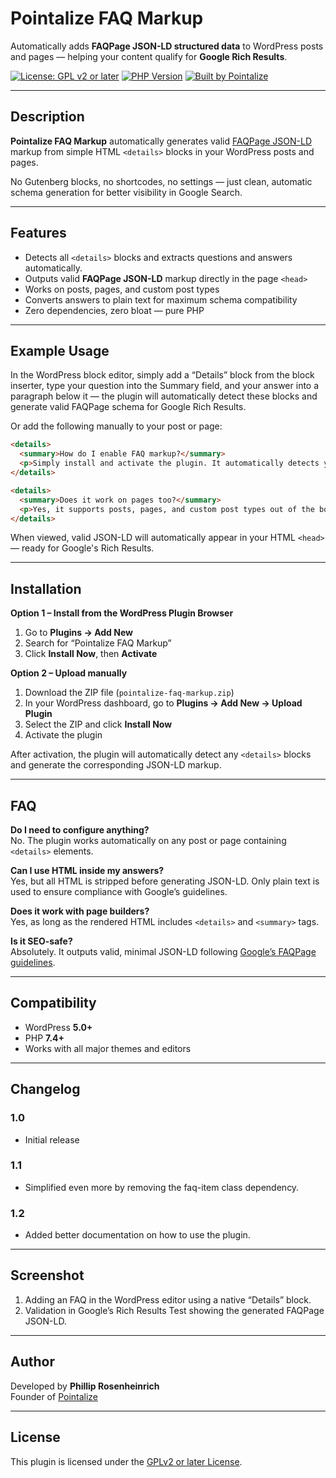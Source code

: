 # Pointalize FAQ Markup

Automatically adds **FAQPage JSON-LD structured data** to WordPress posts and pages — helping your content qualify for **Google Rich Results**.

[![License: GPL v2 or later](https://img.shields.io/badge/License-GPL%20v2%2B-blue.svg)](https://www.gnu.org/licenses/gpl-2.0.html)
[![PHP Version](https://img.shields.io/badge/PHP-7.4%2B-blue.svg)](https://www.php.net/)
[![Built by Pointalize](https://img.shields.io/badge/Built%20by-Pointalize-blue)](https://pointalize.com)

---

## Description

**Pointalize FAQ Markup** automatically generates valid [FAQPage JSON-LD](https://developers.google.com/search/docs/appearance/structured-data/faqpage) markup from simple HTML `<details>` blocks in your WordPress posts and pages.

No Gutenberg blocks, no shortcodes, no settings — just clean, automatic schema generation for better visibility in Google Search.

---

## Features

- Detects all `<details>` blocks and extracts questions and answers automatically.
- Outputs valid **FAQPage JSON-LD** markup directly in the page `<head>`  
- Works on posts, pages, and custom post types  
- Converts answers to plain text for maximum schema compatibility  
- Zero dependencies, zero bloat — pure PHP  

---

## Example Usage

In the WordPress block editor, simply add a “Details” block from the block inserter, type your question into the Summary field, and your answer into a paragraph below it — the plugin will automatically detect these blocks and generate valid FAQPage schema for Google Rich Results.

Or add the following manually to your post or page:

```html
<details>
  <summary>How do I enable FAQ markup?</summary>
  <p>Simply install and activate the plugin. It automatically detects your FAQ blocks.</p>
</details>

<details>
  <summary>Does it work on pages too?</summary>
  <p>Yes, it supports posts, pages, and custom post types out of the box.</p>
</details>
```

When viewed, valid JSON-LD will automatically appear in your HTML `<head>` — ready for Google's Rich Results.

---

## Installation

**Option 1 – Install from the WordPress Plugin Browser**
1. Go to **Plugins → Add New**
2. Search for “Pointalize FAQ Markup”
3. Click **Install Now**, then **Activate**

**Option 2 – Upload manually**
1. Download the ZIP file (`pointalize-faq-markup.zip`)
2. In your WordPress dashboard, go to **Plugins → Add New → Upload Plugin**
3. Select the ZIP and click **Install Now**
4. Activate the plugin

After activation, the plugin will automatically detect any `<details>` blocks and generate the corresponding JSON-LD markup.

---

## FAQ

**Do I need to configure anything?**  
No. The plugin works automatically on any post or page containing `<details>` elements.

**Can I use HTML inside my answers?**  
Yes, but all HTML is stripped before generating JSON-LD. Only plain text is used to ensure compliance with Google’s guidelines.

**Does it work with page builders?**  
Yes, as long as the rendered HTML includes `<details>` and `<summary>` tags.

**Is it SEO-safe?**  
Absolutely. It outputs valid, minimal JSON-LD following [Google’s FAQPage guidelines](https://developers.google.com/search/docs/appearance/structured-data/faqpage).

---

## Compatibility

- WordPress **5.0+**
- PHP **7.4+**
- Works with all major themes and editors

---

## Changelog

### 1.0
- Initial release
### 1.1
- Simplified even more by removing the faq-item class dependency.
### 1.2
- Added better documentation on how to use the plugin.

---

## Screenshot

1. Adding an FAQ in the WordPress editor using a native “Details” block.
2. Validation in Google’s Rich Results Test showing the generated FAQPage JSON-LD.

---

## Author

Developed by **Phillip Rosenheinrich**  
Founder of [Pointalize](https://pointalize.com)

---

## License

This plugin is licensed under the [GPLv2 or later License](https://www.gnu.org/licenses/gpl-2.0.html).
